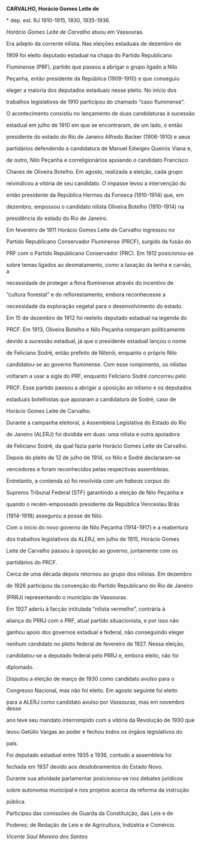 **CARVALHO, Horácio Gomes Leite de**



\* dep. est. RJ 1910-1915, 1930, 1935-1936.



*Horácio Gomes Leite de Carvalho* atuou em Vassouras.



Era adepto da corrente nilista. Nas eleições estaduais de dezembro de

1909 foi eleito deputado estadual na chapa do Partido Republicano

Fluminense (PRF), partido que passou a abrigar o grupo ligado a Nilo

Peçanha, então presidente da República (1909-1910) e que conseguiu

eleger a maioria dos deputados estaduais nesse pleito. No início dos

trabalhos legislativos de 1910 participou do chamado “caso fluminense”.

O acontecimento consistiu no lançamento de duas candidaturas à sucessão

estadual em julho de 1910 em que se encontraram, de um lado, o então

presidente do estado do Rio de Janeiro Alfredo Backer (1906-1910) e seus

partidários defendendo a candidatura de Manuel Edwiges Queirós Viana e,

de outro, Nilo Peçanha e correligionários apoiando o candidato Francisco

Chaves de Oliveira Botelho. Em agosto, realizada a eleição, cada grupo

reivindicou a vitória de seu candidato. O impasse levou a intervenção do

então presidente da República Hermes da Fonseca (1910-1914) que, em

dezembro, empossou o candidato nilista Oliveira Botelho (1910-1914) na

presidência do estado do Rio de Janeiro.



Em fevereiro de 1911 Horácio Gomes Leite de Carvalho ingressou no

Partido Republicano Conservador Fluminense (PRCF), surgido da fusão do

PRF com o Partido Republicano Conservador (PRC). Em 1912 posicionou-se

sobre temas ligados ao desmatamento, como a taxação da lenha e carvão, a

necessidade de proteger a flora fluminense através do incentivo de

“cultura florestal” e do reflorestamento, embora reconhecesse a

necessidade da exploração vegetal para o desenvolvimento do estado.



Em 15 de dezembro de 1912 foi reeleito deputado estadual na legenda do

PRCF. Em 1913, Oliveira Botelho e Nilo Peçanha romperam politicamente

devido à sucessão estadual, já que o presidente estadual lançou o nome

de Feliciano Sodré, então prefeito de Niterói, enquanto o próprio Nilo

candidatou-se ao governo fluminense. Com esse rompimento, os nilistas

voltaram a usar a sigla do PRF, enquanto Feliciano Sodré concorreu pelo

PRCF. Esse partido passou a abrigar a oposição ao nilismo e os deputados

estaduais botelhistas que apoiaram a candidatura de Sodré, caso de

Horácio Gomes Leite de Carvalho.



Durante a campanha eleitoral, a Assembleia Legislativa do Estado do Rio

de Janeiro (ALERJ) foi dividida em duas: uma nilista e outra apoiadora

de Feliciano Sodré, da qual fazia parte Horácio Gomes Leite de Carvalho.

Depois do pleito de 12 de julho de 1914, os Nilo e Sodré declararam-se

vencedores e foram reconhecidos pelas respectivas assembleias.

Entretanto, a contenda só foi resolvida com um *habeas corpus* do

Supremo Tribunal Federal (STF) garantindo a eleição de Nilo Peçanha e

quando o recém-empossado presidente da República Venceslau Brás

(1914-1918) assegurou a posse de Nilo.



Com o início do novo governo de Nilo Peçanha (1914-1917) e a reabertura

dos trabalhos legislativos da ALERJ, em julho de 1915, Horácio Gomes

Leite de Carvalho passou à oposição ao governo, juntamente com os

partidários do PRCF.



Cerca de uma década depois retornou ao grupo dos nilistas. Em dezembro

de 1926 participou da convenção do Partido Republicano do Rio de Janeiro

(PRRJ) representando o município de Vassouras.



Em 1927 aderiu à facção intitulada “nilista vermelho”, contrária à

aliança do PRRJ com o PRF, atual partido situacionista, e por isso não

ganhou apoio dos governos estadual e federal, não conseguindo eleger

nenhum candidato no pleito federal de fevereiro de 1927. Nessa eleição,

candidatou-se a deputado federal pelo PRRJ e, embora eleito, não foi

diplomado.



Disputou a eleição de março de 1930 como candidato avulso para o

Congresso Nacional, mas não foi eleito. Em agosto seguinte foi eleito

para a ALERJ como candidato avulso por Vassouras, mas em novembro desse

ano teve seu mandato interrompido com a vitória da Revolução de 1930 que

levou Getúlio Vargas ao poder e fechou todos os órgãos legislativos do

país.



Foi deputado estadual entre 1935 e 1936, contudo a assembleia foi

fechada em 1937 devido aos desdobramentos do Estado Novo.



Durante sua atividade parlamentar posicionou-se nos debates jurídicos

sobre autonomia municipal e nos projetos acerca da reforma da instrução

pública.



Participou das comissões de Guarda da Constituição, das Leis e de

Poderes; de Redação de Leis e de Agricultura, Indústria e Comércio.



*Vicente Saul Moreira dos Santos*



